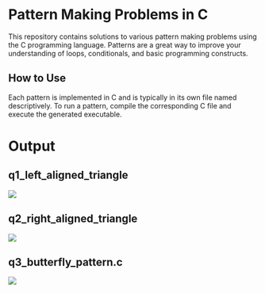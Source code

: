 # Pattern Making Problems in C

This repository contains solutions to various pattern making problems using the C programming language. Patterns are a great way to improve your understanding of loops, conditionals, and basic programming constructs.


## How to Use

Each pattern is implemented in C and is typically in its own file named descriptively. To run a pattern, compile the corresponding C file and execute the generated executable.


# Output

## q1_left_aligned_triangle

<img src="https://github.com/Nishant-Sh15/Pattern_Programs/assets/161156010/8dcc8d72-1e7d-4116-a76f-de8864e24b81">  

## q2_right_aligned_triangle

<img src="https://github.com/Nishant-Sh15/Pattern_Programs/assets/161156010/eccca86e-2221-43a3-b938-dc914626d95e">

## q3_butterfly_pattern.c

<img src="https://github.com/Nishant-Sh15/Pattern_Programs/assets/161156010/92f729de-7398-4640-9954-6abb3132a3fd">


